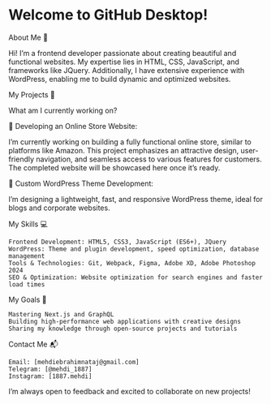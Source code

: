 # Welcome to GitHub Desktop!

About Me 👋

Hi! I’m a frontend developer passionate about creating beautiful and functional websites. My expertise lies in HTML, CSS, JavaScript, and frameworks like JQuery. Additionally, I have extensive experience with WordPress, enabling me to build dynamic and optimized websites.

My Projects 🚀

What am I currently working on?

🔧 Developing an Online Store Website:

I’m currently working on building a fully functional online store, similar to platforms like Amazon. This project emphasizes an attractive design, user-friendly navigation, and seamless access to various features for customers. The completed website will be showcased here once it’s ready.

🔧 Custom WordPress Theme Development:

I’m designing a lightweight, fast, and responsive WordPress theme, ideal for blogs and corporate websites.

My Skills 💻

    Frontend Development: HTML5, CSS3, JavaScript (ES6+), JQuery
    WordPress: Theme and plugin development, speed optimization, database management
    Tools & Technologies: Git, Webpack, Figma, Adobe XD, Adobe Photoshop 2024
    SEO & Optimization: Website optimization for search engines and faster load times

My Goals 🌟

    Mastering Next.js and GraphQL
    Building high-performance web applications with creative designs
    Sharing my knowledge through open-source projects and tutorials

Contact Me 📬

    Email: [mehdiebrahimnataj@gmail.com]
    Telegram: [@mehdi_1887]
    Instagram: [1887.mehdi]

I’m always open to feedback and excited to collaborate on new projects!

